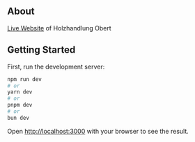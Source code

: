 ## About

[Live Website](https://www.holzhandlung-obert.de/) of Holzhandlung Obert


## Getting Started

First, run the development server:

```bash
npm run dev
# or
yarn dev
# or
pnpm dev
# or
bun dev
```

Open [http://localhost:3000](http://localhost:3000) with your browser to see the result.
